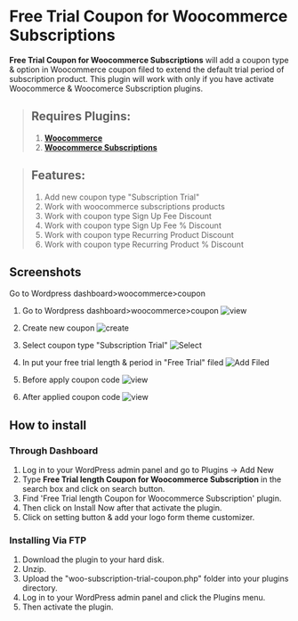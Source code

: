 # Free Trial Coupon for Woocommerce Subscriptions
**Free Trial Coupon for Woocommerce Subscriptions** will add a coupon type & option in Woocommerce coupon filed to extend the default trial period of subscription product. This plugin will work with only if you have activate Woocommerce & Woocomerce Subscription plugins.

> ## Requires Plugins:
> 1. [**Woocommerce**](https://wordpress.org/plugins/woocommerce/)
> 2. [**Woocommerce Subscriptions**](https://woocommerce.com/products/woocommerce-subscriptions/)

> ## Features: 
> 1. Add new coupon type "Subscription Trial"
> 1. Work with woocommerce subscriptions products
> 1. Work with coupon type Sign Up Fee Discount
> 1. Work with coupon type Sign Up Fee % Discount
> 1. Work with coupon type Recurring Product Discount
> 1. Work with coupon type Recurring Product % Discount

## Screenshots


Go to Wordpress dashboard>woocommerce>coupon

1. Go to Wordpress dashboard>woocommerce>coupon 
![view](https://ps.w.org/woo-subscription-trial-coupon/assets/screenshot-1.png?rev=2180006)

2. Create new coupon
![create](https://ps.w.org/woo-subscription-trial-coupon/assets/screenshot-2.png?rev=2180006)

3. Select coupon type "Subscription Trial"
![Select](https://ps.w.org/woo-subscription-trial-coupon/assets/screenshot-3.png?rev=2180006)

4. In put your free trial length & period in "Free Trial" filed
![Add Filed](https://ps.w.org/woo-subscription-trial-coupon/assets/screenshot-4.png?rev=2180006)

5. Before apply coupon code
![view](https://ps.w.org/woo-subscription-trial-coupon/assets/screenshot-5.png?rev=2180006)

6. After applied coupon code
![view](https://ps.w.org/woo-subscription-trial-coupon/assets/screenshot-6.png?rev=2180006)

## How to install

### Through Dashboard

1. Log in to your WordPress admin panel and go to Plugins -> Add New
1. Type **Free Trial length Coupon for Woocommerce Subscription** in the search box and click on search button.
1. Find 'Free Trial length Coupon for Woocommerce Subscription' plugin.
1. Then click on Install Now after that activate the plugin.
1. Click on setting button & add your logo form theme customizer.

### Installing Via FTP

1. Download the plugin to your hard disk.
1. Unzip.
1. Upload the "woo-subscription-trial-coupon.php" folder into your plugins directory.
1. Log in to your WordPress admin panel and click the Plugins menu.
1. Then activate the plugin.
